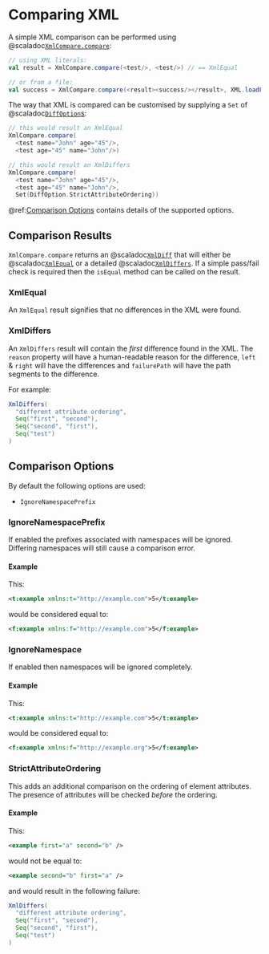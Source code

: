 # Comparing XML

A simple XML comparison can be performed using
@scaladoc[`XmlCompare.compare`](software.purpledragon.xml.compare.XmlCompare$): 

```scala
// using XML literals:
val result = XmlCompare.compare(<test/>, <test/>) // == XmlEqual

// or from a file:
val success = XmlCompare.compare(<result><success/></result>, XML.loadFile("result.xml"))
```

The way that XML is compared can be customised by supplying a `Set` of
@scaladoc[`DiffOption`s](software.purpledragon.xml.compare.options.DiffOption$):

```scala
// this would result an XmlEqual
XmlCompare.compare(
  <test name="John" age="45"/>,
  <test age="45" name="John"/>)

// this would result an XmlDiffers
XmlCompare.compare(
  <test name="John" age="45"/>,
  <test age="45" name="John"/>,
  Set(DiffOption.StrictAttributeOrdering))
```

@ref:[Comparison Options](#comparison-options) contains details of the supported options.

## Comparison Results

`XmlCompare.compare` returns an @scaladoc[`XmlDiff`](software.purpledragon.xml.compare.XmlDiff) that will either be
@scaladoc[`XmlEqual`](software.purpledragon.xml.compare.XmlEqual) or a detailed 
@scaladoc[`XmlDiffers`](software.purpledragon.xml.compare.XmlDiffers). If a simple
pass/fail check is required then the `isEqual` method can be called on the result.

### XmlEqual

An `XmlEqual` result signifies that no differences in the XML were found.

### XmlDiffers

An `XmlDiffers` result will contain the _first_ difference found in the XML. The `reason` property will have a
human-readable reason for the difference, `left` & `right` will have the differences and `failurePath` will have the
path segments to the difference. 

For example:
 
```scala
XmlDiffers(
  "different attribute ordering",
  Seq("first", "second"),
  Seq("second", "first"),
  Seq("test")
)
```

## Comparison Options

By default the following options are used:

* `IgnoreNamespacePrefix`

### IgnoreNamespacePrefix

If enabled the prefixes associated with namespaces will be ignored. Differing namespaces will still cause a comparison
error.

#### Example

This:
```xml
<t:example xmlns:t="http://example.com">5</t:example>
```

would be considered equal to:
```xml
<f:example xmlns:f="http://example.com">5</f:example>
```

### IgnoreNamespace

If enabled then namespaces will be ignored completely.

#### Example

This:
```xml
<t:example xmlns:t="http://example.com">5</t:example>
```

would be considered equal to:
```xml
<f:example xmlns:f="http://example.org">5</f:example>
```

### StrictAttributeOrdering

This adds an additional comparison on the ordering of element attributes. The presence of attributes will be checked
_before_ the ordering.

#### Example

This:

```xml
<example first="a" second="b" />
```

would not be equal to:

```xml
<example second="b" first="a" />
```

and would result in the following failure:

```scala
XmlDiffers(
  "different attribute ordering",
  Seq("first", "second"),
  Seq("second", "first"),
  Seq("test")
)
```